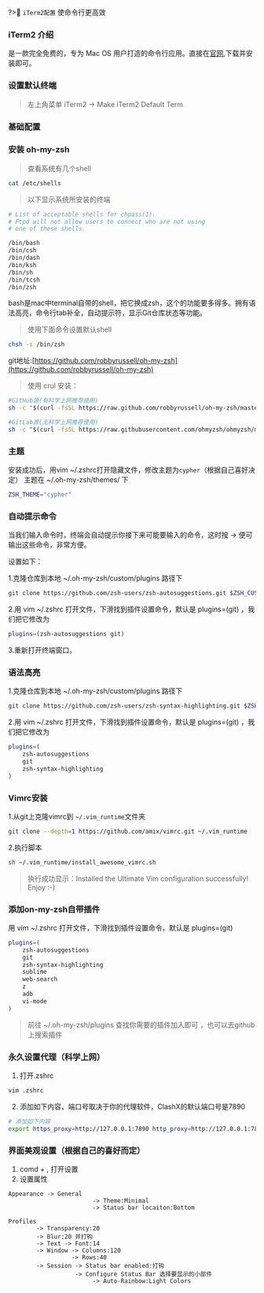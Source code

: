 ?>🧰 `iTerm2配置` 使命令行更高效

### iTerm2 介绍

是一款完全免费的，专为 Mac OS 用户打造的命令行应用。直接在[官网](http://iterm2.com),下载并安装即可。

### 设置默认终端

>左上角菜单 iTerm2 -> Make iTerm2 Default Term

### 基础配置

### 安装 oh-my-zsh

> 查看系统有几个shell

```bash
cat /etc/shells
```

>以下显示系统所安装的终端

```bash
# List of acceptable shells for chpass(1).
# Ftpd will not allow users to connect who are not using
# one of these shells.

/bin/bash
/bin/csh
/bin/dash
/bin/ksh
/bin/sh
/bin/tcsh
/bin/zsh
```

bash是mac中terminal自带的shell，把它换成zsh，这个的功能要多得多。拥有语法高亮，命令行tab补全，自动提示符，显示Git仓库状态等功能。

> 使用下面命令设置默认shell

```bash
chsh -s /bin/zsh
```



git地址:[https://github.com/robbyrussell/oh-my-zsh](https://github.com/robbyrussell/oh-my-zsh)

> 使用 crul 安装：

```bash
#GitHub源(有科学上网推荐使用)
sh -c "$(curl -fsSL https://raw.github.com/robbyrussell/oh-my-zsh/master/tools/install.sh)"
```
```bash
#GitLab源(无科学上网推荐使用)
sh -c "$(curl -fsSL https://raw.githubusercontent.com/ohmyzsh/ohmyzsh/master/tools/install.sh)"
```

### 主题

安装成功后，用vim ~/.zshrc打开隐藏文件，修改主题为`cypher`（根据自己喜好决定）
    主题在 ~/.oh-my-zsh/themes/ 下

```bash
ZSH_THEME="cypher"
```

### 自动提示命令

当我们输入命令时，终端会自动提示你接下来可能要输入的命令，这时按 → 便可输出这些命令，非常方便。

设置如下：

1.克隆仓库到本地 ~/.oh-my-zsh/custom/plugins 路径下

```zsh
git clone https://github.com/zsh-users/zsh-autosuggestions.git $ZSH_CUSTOM/plugins/zsh-autosuggestions
```

2.用 vim  ~/.zshrc 打开文件，下滑找到插件设置命令，默认是 plugins=(git) ，我们把它修改为

```zsh
plugins=(zsh-autosuggestions git)
```

3.重新打开终端窗口。

### 语法高亮

1.克隆仓库到本地 ~/.oh-my-zsh/custom/plugins 路径下

```zsh
git clone https://github.com/zsh-users/zsh-syntax-highlighting.git $ZSH_CUSTOM/plugins/zsh-syntax-highlighting
```

2.用 vim  ~/.zshrc 打开文件，下滑找到插件设置命令，默认是 plugins=(git) ，我们把它修改为

```zsh
plugins=(
    zsh-autosuggestions
    git
    zsh-syntax-highlighting
)
```

### Vimrc安装

1.从git上克隆vimrc到 `~/.vim_runtime`文件夹

```zsh
git clone --depth=1 https://github.com/amix/vimrc.git ~/.vim_runtime
```

2.执行脚本

```zsh
sh ~/.vim_runtime/install_awesome_vimrc.sh
```

> 执行成功显示：Installed the Ultimate Vim configuration successfully! Enjoy :-)

### 添加on-my-zsh自带插件

用 vim  ~/.zshrc 打开文件，下滑找到插件设置命令，默认是 plugins=(git)

```zsh
plugins=(
    zsh-autosuggestions
    git
    zsh-syntax-highlighting
    sublime
    web-search
    z
    adb
    vi-mode
)
```

> 前往 ~/.oh-my-zsh/plugins 查找你需要的插件加入即可 ，也可以去github上搜索插件

### 永久设置代理（科学上网）
1. 打开.zshrc
```bash
vim .zshrc
```
2. 添加如下内容，端口号取决于你的代理软件，ClashX的默认端口号是7890
```bash
# 添加如下内容
export https_proxy=http://127.0.0.1:7890 http_proxy=http://127.0.0.1:7890 all_proxy=socks5://127.0.0.1:7890 no_proxy=localhost,127.0.0.1,::1
```


### 界面美观设置（根据自己的喜好而定）
1. comd + , 打开设置
2. 设置属性
```
Appearance -> General
                        -> Theme:Minimal
                        -> Status bar locaiton:Bottom

Profiles
        -> Transparency:20
        -> Blur:20 并打钩
        -> Text -> Font:14
        -> Window -> Columns:120
                  -> Rows:40
        -> Session -> Status bar enabled:打钩
                   -> Configure Status Bar 选择要显示的小部件
                        -> Auto-Rainbow:Light Colors

```
